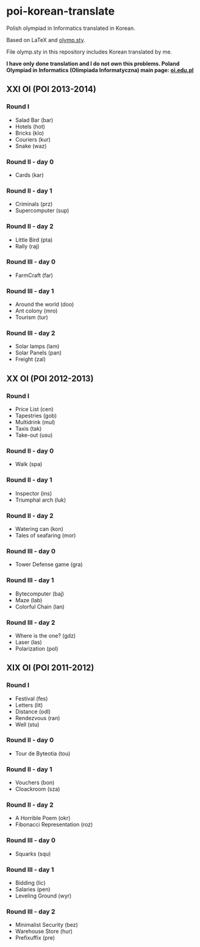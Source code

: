 # poi-korean-translate

Polish olympiad in Informatics translated in Korean.

Based on LaTeX and [olymp.sty](https://github.com/GassaFM/olymp.sty).

File olymp.sty in this repository includes Korean translated by me.

**I have only done translation and I do not own this problems. Poland Olympiad in Informatics (Olimpiada Informatyczna) main page: [oi.edu.pl](https://oi.edu.pl/)**


## XXI OI (POI 2013-2014)

### Round I
- Salad Bar (bar)
- Hotels (hot)
- Bricks (klo)
- Couriers (kur)
- Snake (waz)

### Round II - day 0

- Cards (kar)

### Round II - day 1

- Criminals (prz)
- Supercomputer (sup)

### Round II - day 2

- Little Bird (pta)
- Rally (raj)

### Round III - day 0

- FarmCraft (far)

### Round III - day 1

- Around the world (doo)
- Ant colony (mro)
- Tourism (tur)

### Round III - day 2

- Solar lamps (lam)
- Solar Panels (pan)
- Freight (zal)


## XX OI (POI 2012-2013)

### Round I
- Price List (cen)
- Tapestries (gob)
- Multidrink (mul)
- Taxis (tak)
- Take-out (usu)

### Round II - day 0

- Walk (spa)

### Round II - day 1

- Inspector (ins)
- Triumphal arch (luk)

### Round II - day 2

- Watering can (kon)
- Tales of seafaring (mor)

### Round III - day 0

- Tower Defense game (gra)

### Round III - day 1

- Bytecomputer (baj)
- Maze (lab)
- Colorful Chain (lan)

### Round III - day 2

- Where is the one? (gdz)
- Laser (las)
- Polarization (pol)


## XIX OI (POI 2011-2012)

### Round I
- Festival (fes)
- Letters (lit)
- Distance (odl)
- Rendezvous (ran)
- Well (stu)

### Round II - day 0

- Tour de Byteotia (tou)

### Round II - day 1

- Vouchers (bon)
- Cloackroom (sza)

### Round II - day 2

- A Horrible Poem (okr)
- Fibonacci Representation (roz)

### Round III - day 0

- Squarks (squ)

### Round III - day 1

- Bidding (lic)
- Salaries (pen)
- Leveling Ground (wyr)

### Round III - day 2

- Minimalist Security (bez)
- Warehouse Store (hur)
- Prefixuffix (pre)


